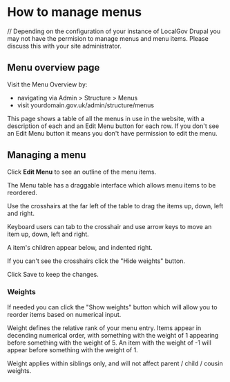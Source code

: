 # How to manage menus

// Depending on the configuration of your instance of LocalGov Drupal you may not have the permision to manage menus and menu items. Please discuss this with your site administrator.

## Menu overview page

Visit the Menu Overview by:

- navigating via Admin > Structure > Menus
- visit yourdomain.gov.uk/admin/structure/menus

This page shows a table of all the menus in use in the website, with a description of each and an Edit Menu button for each row. If you don't see an Edit Menu button it means you don't have permission to edit the menu.

## Managing a menu

Click **Edit Menu** to see an outline of the menu items.

The Menu table has a draggable interface which allows menu items to be reordered.

Use the crosshairs at the far left of the table to drag the items up, down, left and right.

Keyboard users can tab to the crosshair and use arrow keys to move an item up, down, left and right.

A item's children appear below, and indented right.

If you can't see the crosshairs click the "Hide weights" button.

Click Save to keep the changes.

### Weights

If needed you can click the "Show weights" button which will allow you to reorder items based on numerical input.

Weight defines the relative rank of your menu entry. Items appear in decending numerical order, with something with the weight of 1 appearing before something with the weight of 5. An item with the weight of -1 will appear before something with the weight of 1.

Weight applies within siblings only, and will not affect parent / child / cousin weights.
